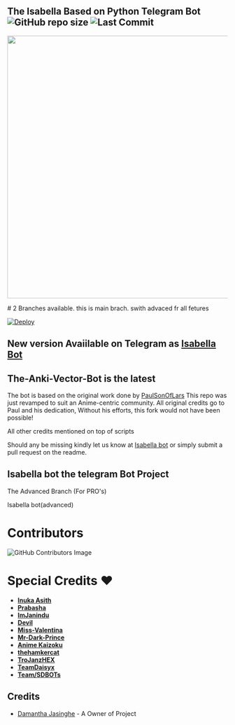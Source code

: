 ##  The Isabella Based on Python Telegram Bot ![GitHub repo size](https://img.shields.io/github/repo-size/Thilinaweerasekara2003/Isabella?label=Repo%20Size) ![Last Commit](https://img.shields.io/github/last-commit/Thilinaweerasekara2003/Isabella?color=red&label=Last%20commit&logo=Thilinaweerasekara2003&logoColor=green)
<p align="center">
  <img src="https://telegra.ph/file/9a513c1b60d0f8123efe9.jpg" width='600"'>
</p>
      # 2 Branches available. this is main brach. swith advaced fr all fetures

[![Deploy](https://www.herokucdn.com/deploy/button.svg)](https://heroku.com/deploy?template=https://github.com/ThilinaWeerasekara2003/Isabella.git)


## New version Avaiilable on Telegram as [Isabella Bot](http://t.me/Miss_Isabella_Bot)
## The-Anki-Vector-Bot is the latest


The bot is based on the original work done by [PaulSonOfLars](https://github.com/PaulSonOfLars)
This repo was just revamped to suit an Anime-centric community. All original credits go to Paul and his dedication, Without his efforts, this fork would not have been possible!

All other credits mentioned on top of scripts

Should any be missing kindly let us know at [Isabella bot](https://t.me/hitecobotchanal) or simply submit a pull request on the readme.

## Isabella  bot the telegram Bot Project
The Advanced Branch (For PRO's)

Isabella bot(advanced)

# Contributors
![GitHub Contributors Image](https://contrib.rocks/image?repo=Thilinaweerasekara2003/Isabella)

# Special Credits ❤
- **[Inuka Asith](https://github.com/inukaasith)** 
- **[Prabasha](https://github.com/prabhasha-p/)** 
- **[ImJanindu](https://github.com/imjanindu)** 
- **[Devil](https://github.com/lucifeermorningstar)** 
- **[Miss-Valentina](https://github.com/Miss-Valentina)** 
- **[Mr-Dark-Prince](https://github.com/Mr-Dark-Prince/)** 
- **[Anime Kaizoku](https://github.com/AnimeKaizoku)**
- **[thehamkercat](https://github.com/thehamkercat/)**
- **[TroJanzHEX](https://github.com/TroJanzHEX/)**
- **[TeamDaisyx](https://github.com/teamdaisyx)**
- **[Team/SDBOTs](https://github.com/TeamSDBOTs)**

## Credits
- [Damantha Jasinghe](https://github.com/Damantha126) - A Owner of Project
